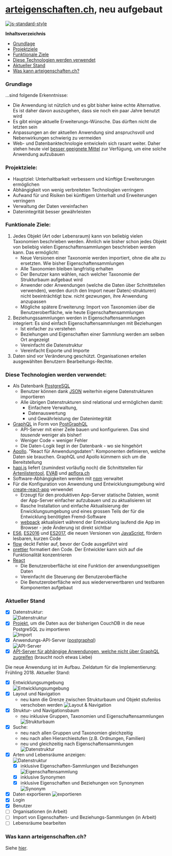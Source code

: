 # [arteigenschaften.ch](http://arteigenschaften.ch), neu aufgebaut

[![js-standard-style](https://img.shields.io/badge/license-ISC-brightgreen.svg)](https://github.com/barbalex/gs/blob/master/license.md)

**Inhaltsverzeichnis**

- [Grundlage](#grundlage)
- [Projektziele](#projektziele)
- [Funktionale Ziele](#funktionale-ziele)
- [Diese Technologien werden verwendet](#diese-technologien-werden-verwendet)
- [Aktueller Stand](#aktueller-stand)
- [Was kann arteigenschaften.ch?](#was-kann-arteigenschaftench)

### Grundlage
...sind folgende Erkenntnisse:

-	Die Anwendung ist nützlich und es gibt bisher keine echte Alternative. Es ist daher davon auszugehen, dass sie noch ein paar Jahre benutzt wird
-	Es gibt einige aktuelle Erweiterungs-Wünsche. Das dürften nicht die letzten sein
-	Anpassungen an der aktuellen Anwendung sind anspruchsvoll und Nebenwirkungen schwierig zu vermeiden
-	Web- und Datenbanktechnologie entwickeln sich rasant weiter. Daher stehen heute viel [besser geeignete Mittel](#diese-technologien-werden-verwendet) zur Verfügung, um eine solche Anwendung aufzubauen

### Projektziele:
-	Hauptziel: Unterhaltbarkeit verbessern und künftige Erweiterungen ermöglichen
-	Abhängigkeit von wenig verbreiteten Technologien verringern
-	Aufwand für und Risiken bei künftigem Unterhalt und Erweiterungen verringern
-	Verwaltung der Daten vereinfachen
-	Datenintegrität besser gewährleisten

### Funktionale Ziele:

1. Jedes Objekt (Art oder Lebensraum) kann von beliebig vielen Taxonomien beschrieben werden. Ähnlich wie bisher schon jedes Objekt von beliebig vielen Eigenschaftensammlungen beschrieben werden kann. Das ermöglicht: 
   - Neue Versionen einer Taxonomie werden importiert, ohne die alte zu ersetzten. Wie bisher Eigenschaftensammlungen
   -	Alle Taxonomien bleiben langfristig erhalten
   -	Der Benutzer kann wählen, nach welcher Taxonomie der Strukturbaum aufgebaut wird
   -	Anwender oder Anwendungen (welche die Daten über Schnittstellen verwenden), werden durch den Import neuer Daten(-strukturen) nicht beeinträchtigt bzw. nicht gezwungen, ihre Anwendung anzupassen
   - Mögliche spätere Erweiterung: Import von Taxonomien über die Benutzeroberfläche, wie heute Eigenschaftensammlungen
2. Beziehungssammlungen werden in Eigenschaftensammlungen integriert: Es sind einfach Eigenschaftensammlungen mit Beziehungen
   - Ist einfacher zu verstehen
   - Beziehungen und Eigenschaften einer Sammlung werden am selben Ort angezeigt
   - Vereinfacht die Datenstruktur
   - Vereinfacht Exporte und Importe
3. Daten sind vor Veränderung geschützt. Organisationen erteilen ausgewählten Benutzern Bearbeitungs-Rechte.

### Diese Technologien werden verwendet:

- Als Datenbank [PostgreSQL](https://www.postgresql.org)
  - Benutzer können dank [JSON](https://de.wikipedia.org/wiki/JavaScript_Object_Notation) weiterhin eigene Datenstrukturen importieren
  - Alle übrigen Datenstrukturen sind relational und ermöglichen damit:
    - Einfachere Verwaltung,
    - Datenauswertung
    - und Gewährleistung der Datenintegrität
- [GraphQL](https://github.com/facebook/graphql) in Form von [PostGraphQL](https://github.com/postgraphql/postgraphql)
  - API-Server mit einer Zeile bauen und konfigurieren. Das sind _tausende_ weniger als bisher!
  - Weniger Code = weniger Fehler<br/>
  - Die Daten-Logik liegt in der Datenbank - wo sie hingehört<br/>
- [Apollo](https://www.apollodata.com). "React für Anwendungsdaten": Komponenten definieren, welche Daten sie brauchen. GraphQL und Apollo kümmern sich um die Bereitstellung
- [hapi.js](http://hapijs.com) liefert (zumindest vorläufig noch) die Schnittstellen für [Artenlistentool](http://www.aln.zh.ch/internet/baudirektion/aln/de/naturschutz/naturschutzdaten/tools/artenlistentool.html#a-content), [EVAB](http://www.aln.zh.ch/internet/baudirektion/aln/de/naturschutz/naturschutzdaten/tools/evab.html#a-content) und [apflora.ch](https://github.com/FNSKtZH/apflora)
- Software-Abhängigkeiten werden mit [npm](https://www.npmjs.com) verwaltet
- Für die Konfiguration von Anwendung und Entwicklungsumgebung wird [create-react-app](https://github.com/facebookincubator/create-react-app) verwendet
  - Erzeugt für den produktiven App-Server statische Dateien, womit der App-Server einfacher aufzubauen und zu aktualisieren ist
  - Rasche Installation und einfache Aktualisierung der Enwicklungsumgebung und eines grossen Teils der für die Entwicklung benötigten Fremd-Software
  - [webpack](http://webpack.github.io) aktualisiert während der Entwicklung laufend die App im Browser - jede Änderung ist direkt sichtbar
- [ES6](http://www.ecma-international.org/ecma-262/6.0), [ES2016](https://www.ecma-international.org/ecma-262/7.0) und [ES2017](http://2ality.com/2016/02/ecmascript-2017.html), die neuen Versionen von [JavaScript](http://en.wikipedia.org/wiki/JavaScript), fördern lesbaren, kurzen Code
- [flow](https://flow.org) deckt Fehler auf, bevor der Code ausgeführt wird
- [prettier](https://github.com/prettier/prettier) formatiert den Code. Der Entwickler kann sich auf die Funktionalität konzentrieren
- [React](https://facebook.github.io/react/index.html)
  - Die Benutzeroberfläche ist eine Funktion der anwendungsseitigen Daten
  - Vereinfacht die Steuerung der Benutzeroberfläche
  - Die Benutzeroberfläche wird aus wiederverwertbaren und testbaren Komponenten aufgebaut

### Aktueller Stand

- [x] Datenstruktur:<br/>![Datenstruktur](/etc/structure_relational.png?raw=true "Datenstruktur")
- [x] [Projekt](https://github.com/barbalex/ae_import), um die Daten aus der bisherigen CouchDB in die neue PostgreSQL zu importieren<br/>![Import](/etc/import.png?raw=true "Import")
- [x] Anwendungs-API-Server ([postgraphql](https://github.com/postgraphql/postgraphql))<br/>![API-Server](/etc/postgraphql.png?raw=true "API-Server")
- [x] [API-Server für abhängige Anwendungen, welche nicht über GraphQL zugreifen](https://github.com/barbalex/ae_api) (braucht noch etwas Liebe)

Die neue Anwendung ist im Aufbau. Zieldatum für die Implementierung: Frühling 2018. Aktueller Stand:

  - [x] Entwicklungsumgebung<br/>![Entwicklungsumgebung](/etc/dev.png?raw=true "Entwicklungsumgebung")
  - [x] Layout und Navigation
    - neu kann die Grenze zwischen Strukturbaum und Objekt stufenlos verschoben werden
    ![Layout & Navigation](/etc/layout.png?raw=true "Layout & Navigation")
  - [x] Struktur- und Navigationsbaum
    - neu inklusive Gruppen, Taxonomien und Eigenschaftensammlungen
    ![Strukturbaum](/etc/strukturbaum.png?raw=true "Strukturbaum")
  - [x] Suche:
    - neu nach allen Gruppen und Taxonomien gleichzeitig
    - neu nach allen Hierarchiestufen (z.B. Ordnungen, Familien)
    - neu und gleichzeitig nach Eigenschaftensammlungen
    ![Datenstruktur](/etc/suche.png?raw=true "Suche")
  - [x] Arten und Lebensräume anzeigen:<br/>![Datenstruktur](/etc/grasfrosch.png?raw=true "Datenstruktur")
    - [x] inklusive Eigenschaften-Sammlungen und Beziehungen<br/>![Eigenschaftensammlung](/etc/eigenschaftensammlung.png?raw=true "Eigenschaftensammlung")
    - [x] inklusive Synonymen<br/>
    - [x] inklusive Eigenschaften und Beziehungen von Synonymen<br/>![Synonym](/etc/synonym.png?raw=true "Synonym")
  - [x] Daten exportieren
    ![exportieren](/etc/export.png?raw=true "exportieren")
  - [x] Login
  - [x] Benutzer
  - [ ] Organisationen (in Arbeit)
  - [ ] Import von Eigenschaften- und Beziehungs-Sammlungen (in Arbeit)
  - [ ] Lebensräume bearbeiten

### Was kann arteigenschaften.ch?

Siehe [hier](https://github.com/FNSKtZH/artendb_v1/blob/master/README.md).

